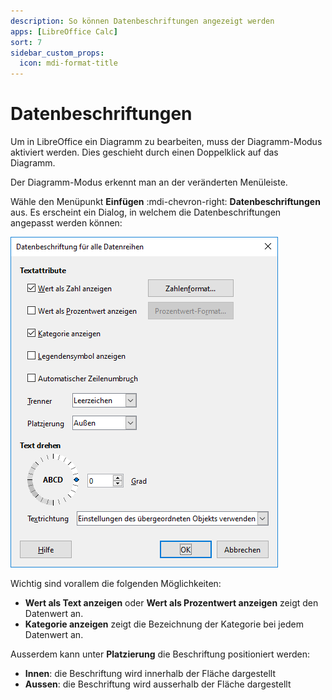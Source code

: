 ```yaml
---
description: So können Datenbeschriftungen angezeigt werden
apps: [LibreOffice Calc]
sort: 7
sidebar_custom_props:
  icon: mdi-format-title
---
```


# Datenbeschriftungen



Um in LibreOffice ein Diagramm zu bearbeiten, muss der Diagramm-Modus aktiviert werden. Dies geschieht durch einen Doppelklick auf das Diagramm.

Der Diagramm-Modus erkennt man an der veränderten Menüleiste.

Wähle den Menüpunkt __Einfügen__ :mdi-chevron-right: __Datenbeschriftungen__ aus. Es erscheint ein Dialog, in welchem die Datenbeschriftungen angepasst werden können:

![](./images/data-labels.lo.png)

Wichtig sind vorallem die folgenden Möglichkeiten:

- **Wert als Text anzeigen** oder **Wert als Prozentwert anzeigen** zeigt den Datenwert an.
- **Kategorie anzeigen** zeigt die Bezeichnung der Kategorie bei jedem Datenwert an.

Ausserdem kann unter **Platzierung** die Beschriftung positioniert werden:

- __Innen__: die Beschriftung wird innerhalb der Fläche dargestellt
- __Aussen__: die Beschriftung wird ausserhalb der Fläche dargestellt
